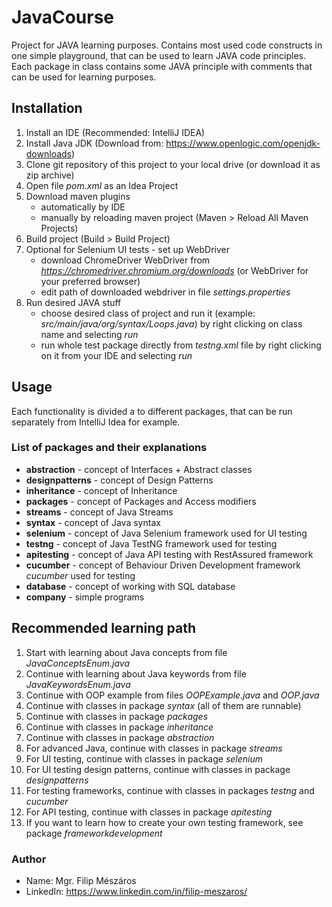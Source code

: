 # JavaCourse
Project for JAVA learning purposes. 
Contains most used code constructs in one simple playground, that can be used to learn JAVA code principles.
Each package in class contains some JAVA principle with comments that can be used for learning purposes.


## Installation
1. Install an IDE (Recommended: IntelliJ IDEA)
1. Install Java JDK (Download from: https://www.openlogic.com/openjdk-downloads)
1. Clone git repository of this project to your local drive (or download it as zip archive)
1. Open file *pom.xml* as an Idea Project
1. Download maven plugins
   - automatically by IDE
   - manually by reloading maven project (Maven > Reload All Maven Projects)
1. Build project (Build > Build Project)
1. Optional for Selenium UI tests - set up WebDriver 
   - download ChromeDriver WebDriver from *https://chromedriver.chromium.org/downloads* (or WebDriver for your preferred browser)
   - edit path of downloaded webdriver in file *settings.properties*
1. Run desired JAVA stuff
	- choose desired class of project and run it (example: *src/main/java/org/syntax/Loops.java*) by right clicking on class name and selecting *run*
	- run whole test package directly from *testng.xml* file by right clicking on it from your IDE and selecting *run*


## Usage
Each functionality is divided a to different packages, that can be run separately from IntelliJ Idea for example.


### List of packages and their explanations
- **abstraction**    - concept of Interfaces + Abstract classes
- **designpatterns** - concept of Design Patterns
- **inheritance**    - concept of Inheritance
- **packages**       - concept of Packages and Access modifiers
- **streams**        - concept of Java Streams
- **syntax**         - concept of Java syntax
- **selenium**       - concept of Java Selenium framework used for UI testing
- **testng**         - concept of Java TestNG framework used for testing
- **apitesting**     - concept of Java API testing with RestAssured framework
- **cucumber**       - concept of Behaviour Driven Development framework *cucumber* used for testing
- **database**       - concept of working with SQL database
- **company**        - simple programs


## Recommended learning path
1. Start with learning about Java concepts from file *JavaConceptsEnum.java*
1. Continue with learning about Java keywords from file *JavaKeywordsEnum.java*
1. Continue with OOP example from files *OOPExample.java* and *OOP.java*
1. Continue with classes in package *syntax* (all of them are runnable)
1. Continue with classes in package *packages*
1. Continue with classes in package *inheritance*
1. Continue with classes in package *abstraction*
1. For advanced Java, continue with classes in package *streams*
1. For UI testing, continue with classes in package *selenium*
1. For UI testing design patterns, continue with classes in package *designpatterns*
1. For testing frameworks, continue with classes in packages *testng* and *cucumber*
1. For API testing, continue with classes in package *apitesting*
1. If you want to learn how to create your own testing framework, see package *frameworkdevelopment*

### Author
- Name: Mgr. Filip Mészáros
- LinkedIn: https://www.linkedin.com/in/filip-meszaros/
